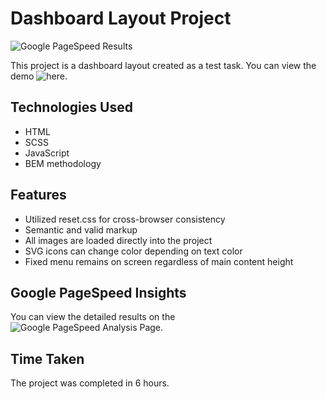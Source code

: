 # Dashboard Layout Project

![Google PageSpeed Results]([https://imgdb.net/17241](https://imgdb.net/storage/uploads/c6527509f35e1bf63fb354cd4a882e421e6470bd598a4b3d7477a5c566879161.png))

This project is a dashboard layout created as a test task. You can view the demo ![here](https://h-amster.github.io/dashboard-layout/).

## Technologies Used
- HTML
- SCSS
- JavaScript
- BEM methodology

## Features
- Utilized reset.css for cross-browser consistency
- Semantic and valid markup
- All images are loaded directly into the project
- SVG icons can change color depending on text color
- Fixed menu remains on screen regardless of main content height

## Google PageSpeed Insights
You can view the detailed results on the ![Google PageSpeed Analysis Page](https://pagespeed.web.dev/analysis/https-h-amster-github-io-dashboard-layout/81p7tvv609?form_factor=desktop).

## Time Taken
The project was completed in 6 hours.
